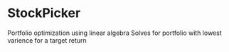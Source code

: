 # StockPicker
Portfolio optimization using linear algebra
Solves for portfolio with lowest varience for a target return
